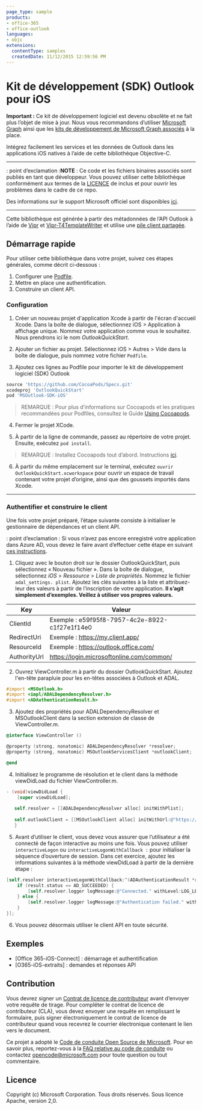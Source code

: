 ```yaml
---
page_type: sample
products:
- office-365
- office-outlook
languages:
- objc
extensions:
  contentType: samples
  createdDate: 11/12/2015 12:59:56 PM
---
```

# Kit de développement (SDK) Outlook pour iOS

**Important :** Ce kit de développement logiciel est devenu obsolète et ne fait plus l’objet de mise à jour. Nous vous recommandons d’utiliser [Microsoft Graph](https://graph.microsoft.com/) ainsi que les [kits de développement de Microsoft Graph associés](https://developer.microsoft.com/en-us/graph/code-samples-and-sdks) à la place.

Intégrez facilement les services et les données de Outlook dans les applications iOS natives à l’aide de cette bibliothèque Objective-C.

---

: point d’exclamation :**NOTE** : Ce code et les fichiers binaires associés sont publiés en tant que développeur. Vous pouvez utiliser cette bibliothèque conformément aux termes de la [LICENCE](/LICENSE) de inclus et pour ouvrir les problèmes dans le cadre de ce repo.

Des informations sur le support Microsoft officiel sont disponibles [ici][support-placeholder].

[support-placeholder]: https://support.microsoft.com/

---

Cette bibliothèque est générée à partir des métadonnées de l’API Outlook à l’aide de [Vipr] et [Vipr-T4TemplateWriter] et utilise une [pile client partagée][orc-for-ios].

[Vipr]: https://github.com/microsoft/vipr
[Vipr-T4TemplateWriter]: https://github.com/msopentech/vipr-t4templatewriter
[orc-for-ios]: https://github.com/msopentech/orc-for-ios

## Démarrage rapide

Pour utiliser cette bibliothèque dans votre projet, suivez ces étapes générales, comme décrit ci-dessous :

1. Configurer une [Podfile].
2. Mettre en place une authentification.
3. Construire un client API.

[Podfile]: https://guides.cocoapods.org/syntax/podfile.html

### Configuration

1. Créer un nouveau projet d'application Xcode à partir de l'écran d'accueil Xcode. Dans la boîte de dialogue, sélectionnez iOS > Application à affichage unique. Nommez votre application comme vous le souhaitez. Nous prendrons ici le nom *OutlookQuickStart*.

2. Ajouter un fichier au projet. Sélectionnez iOS > Autres > Vide dans la boîte de dialogue, puis nommez votre fichier `Podfile`.

3. Ajoutez ces lignes au Podfile pour importer le kit de développement logiciel (SDK) Outlook

 ```ruby
 source 'https://github.com/CocoaPods/Specs.git'
 xcodeproj 'OutlookQuickStart'
 pod 'MSOutlook-SDK-iOS'
 ```

 > REMARQUE : Pour plus d’informations sur Cocoapods et les pratiques recommandées pour Podfiles, consultez le Guide [Using Cocoapods].

4. Fermer le projet XCode.

5. À partir de la ligne de commande, passez au répertoire de votre projet. Ensuite, exécutez `pod install`.

 > REMARQUE : Installez Cocoapods tout d’abord. Instructions [ici](https://guides.cocoapods.org/using/getting-started.html).

6. À partir du même emplacement sur le terminal, exécutez `ouvrir OutlookQuickStart.xcworkspace` pour ouvrir un espace de travail contenant votre projet d’origine, ainsi que des goussets importés dans Xcode.

---

### Authentifier et construire le client

Une fois votre projet préparé, l’étape suivante consiste à initialiser le gestionnaire de dépendances et un client API.

: point d’exclamation : Si vous n’avez pas encore enregistré votre application dans Azure AD, vous devez le faire avant d’effectuer cette étape en suivant [ces instructions][MSDN Add Common Consent].

1. Cliquez avec le bouton droit sur le dossier OutlookQuickStart, puis sélectionnez « Nouveau fichier ». Dans la boîte de dialogue, sélectionnez *iOS* > *Ressource* > *Liste de propriétés*. Nommez le fichier `adal_settings. plist`. Ajoutez les clés suivantes à la liste et attribuez-leur des valeurs à partir de l’inscription de votre application. **Il s’agit simplement d’exemples. Veillez à utiliser vos propres valeurs.**

 |Key|Valeur|
|---|-----|
|ClientId|Exemple : e59f95f8-7957-4c2e-8922-c1f27e1f14e0|
|RedirectUri|Exemple : https://my.client.app/|
|ResourceId|Exemple : https://outlook.office.com/|
|AuthorityUrl|https://login.microsoftonline.com/common/|

2. Ouvrez ViewController.m à partir du dossier OutlookQuickStart. Ajoutez l'en-tête parapluie pour les en-têtes associées à Outlook et ADAL.

 ```objective-c
 #import <MSOutlook.h>
 #import <impl/ADALDependencyResolver.h>
 #import <ADAuthenticationResult.h>
 ```

3. Ajoutez des propriétés pour ADALDependencyResolver et MSOutlookClient dans la section extension de classe de ViewController.m.

 ```objective-c
 @interface ViewController ()
 
 @property (strong, nonatomic) ADALDependencyResolver *resolver;
 @property (strong, nonatomic) MSOutlookServicesClient *outlookClient;
 
 @end
 ```

4. Initialisez le programme de résolution et le client dans la méthode viewDidLoad du fichier ViewController.m.

 ```objective-c
 - (void)viewDidLoad {
     [super viewDidLoad];
     
    self.resolver = [[ADALDependencyResolver alloc] initWithPlist];
    
    self.outlookClient = [[MSOutlookClient alloc] initWithUrl:@"https://outlook.office.com/api/v2.0" dependencyResolver:self.resolver];
    }
 ```

5. Avant d’utiliser le client, vous devez vous assurer que l’utilisateur a été connecté de façon interactive au moins une fois. Vous pouvez utiliser `interactiveLogon` ou `interactiveLogonWithCallback :` pour initialiser la séquence d’ouverture de session. Dans cet exercice, ajoutez les informations suivantes à la méthode viewDidLoad à partir de la dernière étape :

 ```objective-c
 [self.resolver interactiveLogonWithCallback:^(ADAuthenticationResult *result) {
     if (result.status == AD_SUCCEEDED) {
         [self.resolver.logger logMessage:@"Connected." withLevel:LOG_LEVEL_INFO];
     } else {
         [self.resolver.logger logMessage:@"Authentication failed." withLevel:LOG_LEVEL_ERROR];
     }
 }];
 ```

6. Vous pouvez désormais utiliser le client API en toute sécurité.

[Using Cocoapods]: https://guides.cocoapods.org/using/using-cocoapods.html
[MSDN Add Common Consent]: https://msdn.microsoft.com/en-us/office/office365/howto/add-common-consent-manually

## Exemples
- [Office 365-iOS-Connect] : démarrage et authentification <br />
- [O365-iOS-extraits] : demandes et réponses API

[O365-iOS-Connect]: https://github.com/OfficeDev/O365-iOS-Connect
[O365-iOS-Snippets]: https://github.com/OfficeDev/O365-iOS-Snippets

## Contribution
Vous devrez signer un [Contrat de licence de contributeur](https://cla.microsoft.com/) avant d’envoyer votre requête de tirage. Pour compléter le contrat de licence de contributeur (CLA), vous devez envoyer une requête en remplissant le formulaire, puis signer électroniquement le contrat de licence de contributeur quand vous recevrez le courrier électronique contenant le lien vers le document.

Ce projet a adopté le [Code de conduite Open Source de Microsoft](https://opensource.microsoft.com/codeofconduct/). Pour en savoir plus, reportez-vous à la [FAQ relative au code de conduite](https://opensource.microsoft.com/codeofconduct/faq/) ou contactez [opencode@microsoft.com](mailto:opencode@microsoft.com) pour toute question ou tout commentaire.

## Licence
Copyright (c) Microsoft Corporation. Tous droits réservés. Sous licence Apache, version 2,0.
